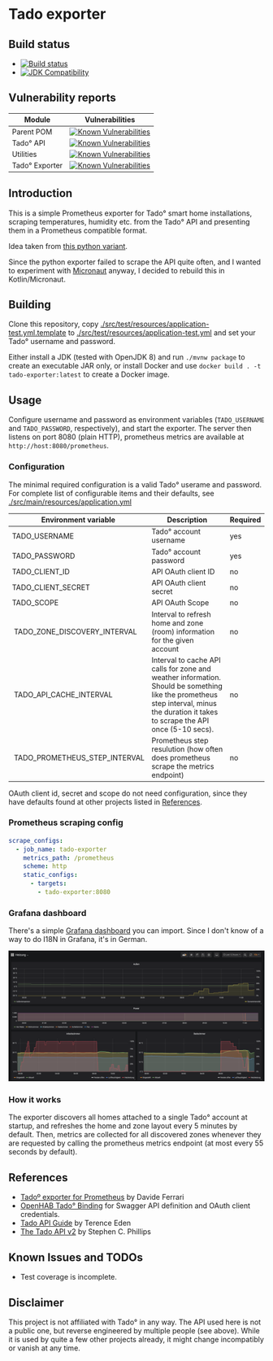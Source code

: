 # Tado exporter


## Build status

- [![Build status](https://github.com/easimon/tado-exporter/workflows/Docker%20container%20build/badge.svg)](https://github.com/easimon/tado-exporter/packages)
- [![JDK Compatibility](https://github.com/easimon/tado-exporter/workflows/JDK%20compatibility%20tests/badge.svg)](https://github.com/easimon/tado-exporter/actions?query=workflow%3A%22JDK%20compatibility%20tests%22)

## Vulnerability reports

| Module         | Vulnerabilities |
|----------------|-----------------|
| Parent POM     | [![Known Vulnerabilities](https://snyk.io/test/github/easimon/tado-exporter/badge.svg?targetFile=pom.xml)](https://snyk.io/test/github/easimon/tado-exporter?targetFile=pom.xml) |
| Tado° API      | [![Known Vulnerabilities](https://snyk.io/test/github/easimon/tado-exporter/badge.svg?targetFile=tado-api/pom.xml)](https://snyk.io/test/github/easimon/tado-exporter?targetFile=tado-api/pom.xml) |
| Utilities      | [![Known Vulnerabilities](https://snyk.io/test/github/easimon/tado-exporter/badge.svg?targetFile=tado-util/pom.xml)](https://snyk.io/test/github/easimon/tado-exporter?targetFile=tado-util/pom.xml) |
| Tado° Exporter | [![Known Vulnerabilities](https://snyk.io/test/github/easimon/tado-exporter/badge.svg?targetFile=tado-exporter/pom.xml)](https://snyk.io/test/github/easimon/tado-exporter?targetFile=tado-exporter/pom.xml) |

## Introduction

This is a simple Prometheus exporter for Tado° smart home installations, scraping temperatures, humidity etc. from
the Tado° API and presenting them in a Prometheus compatible format.

Idea taken from [this python variant](https://github.com/vide/tado-exporter).

Since the python exporter failed to scrape the API quite often, and I wanted to experiment with
[Micronaut](https://micronaut.io/) anyway, I decided to rebuild this in Kotlin/Micronaut.

## Building

Clone this repository, copy
[./src/test/resources/application-test.yml.template](./src/test/resources/application-test.yml.template) to
[./src/test/resources/application-test.yml](./src/test/resources/application-test.yml) and set your Tado° username and
password.

Either install a JDK (tested with OpenJDK 8) and run `./mvnw package` to create an executable JAR only,
or install Docker and use `docker build . -t tado-exporter:latest` to create a Docker image.

## Usage

Configure username and password as environment variables (`TADO_USERNAME` and `TADO_PASSWORD`, respectively),
and start the exporter. The server then listens on port 8080 (plain HTTP), prometheus metrics are
available at `http://host:8080/prometheus`.

### Configuration

The minimal required configuration is a valid Tado° userame and password.
For complete list of configurable items and their defaults, see
[./src/main/resources/application.yml](./src/main/resources/application.yml)

| Environment variable | Description             | Required |
|----------------------|-------------------------|----------|
| TADO_USERNAME        | Tado° account username  | yes      |
| TADO_PASSWORD        | Tado° account password  | yes      |
| TADO_CLIENT_ID       | API OAuth client ID     | no       |
| TADO_CLIENT_SECRET   | API OAuth client secret | no       |
| TADO_SCOPE           | API OAuth Scope         | no       |
| TADO_ZONE_DISCOVERY_INTERVAL | Interval to refresh home and zone (room) information for the given account | no |
| TADO_API_CACHE_INTERVAL | Interval to cache API calls for zone and weather information. Should be something like the prometheus step interval, minus the duration it takes to scrape the API once (5-10 secs). | no |
| TADO_PROMETHEUS_STEP_INTERVAL | Prometheus step resulution (how often does prometheus scrape the metrics endpoint) | no |

OAuth client id, secret and scope do not need configuration, since they have defaults found at other projects listed in [References](#references).

### Prometheus scraping config

```yaml
scrape_configs:
  - job_name: tado-exporter
    metrics_path: /prometheus
    scheme: http
    static_configs:
      - targets:
        - tado-exporter:8080
```

### Grafana dashboard

There's a simple [Grafana dashboard](./tado-exporter/src/main/grafana/tado-dashboard.json) you can import.
Since I don't know of a way to do I18N in Grafana, it's in German.

![Grafana Dashboard](./tado-exporter/src/main/grafana/tado-dashboard-screenshot.png "Grafana dashboard")

### How it works

The exporter discovers all homes attached to a single Tado° account at startup, and refreshes the home and zone
layout every 5 minutes by default. Then, metrics are collected for all discovered zones whenever they are requested
by calling the prometheus metrics endpoint (at most every 55 seconds by default).

## References

- [Tadoº exporter for Prometheus](https://github.com/vide/tado-exporter) by Davide Ferrari
- [OpenHAB Tado° Binding](https://github.com/openhab/openhab-addons/blob/2.5.x/bundles/org.openhab.binding.tado/) for Swagger API definition and OAuth client credentials.
- [Tado API Guide](https://shkspr.mobi/blog/2019/02/tado-api-guide-updated-for-2019/) by Terence Eden
- [The Tado API v2](http://blog.scphillips.com/posts/2017/01/the-tado-api-v2/) by Stephen C. Phillips

## Known Issues and TODOs

- Test coverage is incomplete.

## Disclaimer

This project is not affiliated with Tado° in any way.
The API used here is not a public one, but reverse engineered by multiple people (see above). While it is used by
quite a few other projects already, it might change incompatibly or vanish at any time.
